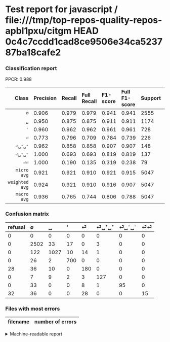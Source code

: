 # Test report for javascript / file:///tmp/top-repos-quality-repos-apbl1pxu/citgm HEAD 0c4c7ccdd1cad8ce9506e34ca523787ba18cafe2

### Classification report

PPCR: 0.988

| Class | Precision | Recall | Full Recall | F1-score | Full F1-score | Support | Full Support | PPCR |
|------:|:----------|:-------|:------------|:---------|:---------|:--------|:-------------|:-----|
| `∅` | 0.906| 0.979| 0.979| 0.941| 0.941| 2555| 2555| 1.000 |
| `␣` | 0.950| 0.875| 0.875| 0.911| 0.911| 1174| 1174| 1.000 |
| `'` | 0.960| 0.962| 0.962| 0.961| 0.961| 728| 728| 1.000 |
| `⏎` | 0.773| 0.796| 0.709| 0.784| 0.739| 226| 254| 0.890 |
| `⏎␣⁺␣⁺` | 0.962| 0.858| 0.858| 0.907| 0.907| 148| 148| 1.000 |
| `⏎␣⁻␣⁻` | 1.000| 0.693| 0.693| 0.819| 0.819| 137| 137| 1.000 |
| `⏎⏎` | 1.000| 0.190| 0.135| 0.319| 0.238| 79| 111| 0.712 |
| `micro avg` | 0.921| 0.921| 0.910| 0.921| 0.915| 5047| 5107| 0.988 |
| `weighted avg` | 0.924| 0.921| 0.910| 0.916| 0.907| 5047| 5107| 0.988 |
| `macro avg` | 0.936| 0.765| 0.744| 0.806| 0.788| 5047| 5107| 0.988 |

### Confusion matrix

|refusal|  ∅| ␣| '| ⏎| ⏎␣⁺␣⁺| ⏎␣⁻␣⁻| ⏎⏎| 
|:---|:---|:---|:---|:---|:---|:---|:---|
|0 |0 |0 |0 |0 |0 |0 |0 |
|0 |2502 |33 |17 |0 |3 |0 |0 |
|0 |122 |1027 |10 |14 |1 |0 |0 |
|0 |26 |2 |700 |0 |0 |0 |0 |
|28 |36 |10 |0 |180 |0 |0 |0 |
|0 |7 |9 |2 |3 |127 |0 |0 |
|0 |33 |0 |0 |8 |1 |95 |0 |
|32 |36 |0 |0 |28 |0 |0 |15 |

### Files with most errors

| filename | number of errors|
|:----:|:-----|

<details>
    <summary>Machine-readable report</summary>
```json
{
  "cl_report": {"\u0027": {"f1-score": 0.9608785175017158, "precision": 0.9602194787379973, "recall": 0.9615384615384616, "support": 728}, "macro avg": {"f1-score": 0.8060637879961833, "precision": 0.935826349736937, "recall": 0.764779176311818, "support": 5047}, "micro avg": {"f1-score": 0.9205468595205072, "precision": 0.9205468595205072, "recall": 0.9205468595205072, "support": 5047}, "weighted avg": {"f1-score": 0.9158689664194904, "precision": 0.9236905440782999, "recall": 0.9205468595205072, "support": 5047}, "\u2205": {"f1-score": 0.941132217415836, "precision": 0.9058653149891384, "recall": 0.9792563600782779, "support": 2555}, "\u23ce": {"f1-score": 0.7843137254901962, "precision": 0.7725321888412017, "recall": 0.7964601769911505, "support": 226}, "\u23ce\u23ce": {"f1-score": 0.3191489361702127, "precision": 1.0, "recall": 0.189873417721519, "support": 79}, "\u23ce\u2423\u207a\u2423\u207a": {"f1-score": 0.9071428571428571, "precision": 0.9621212121212122, "recall": 0.8581081081081081, "support": 148}, "\u23ce\u2423\u207b\u2423\u207b": {"f1-score": 0.8189655172413793, "precision": 1.0, "recall": 0.6934306569343066, "support": 137}, "\u2423": {"f1-score": 0.9108647450110865, "precision": 0.9500462534690102, "recall": 0.8747870528109029, "support": 1174}},
  "cl_report_full": {"\u0027": {"f1-score": 0.9608785175017158, "precision": 0.9602194787379973, "recall": 0.9615384615384616, "support": 728}, "macro avg": {"f1-score": 0.7880426864191115, "precision": 0.935826349736937, "recall": 0.7444167417040038, "support": 5107}, "micro avg": {"f1-score": 0.9151073468583808, "precision": 0.9205468595205072, "recall": 0.9097317407479929, "support": 5107}, "weighted avg": {"f1-score": 0.9074042263581416, "precision": 0.923339940718765, "recall": 0.9097317407479929, "support": 5107}, "\u2205": {"f1-score": 0.941132217415836, "precision": 0.9058653149891384, "recall": 0.9792563600782779, "support": 2555}, "\u23ce": {"f1-score": 0.7392197125256673, "precision": 0.7725321888412017, "recall": 0.7086614173228346, "support": 254}, "\u23ce\u23ce": {"f1-score": 0.2380952380952381, "precision": 1.0, "recall": 0.13513513513513514, "support": 111}, "\u23ce\u2423\u207a\u2423\u207a": {"f1-score": 0.9071428571428571, "precision": 0.9621212121212122, "recall": 0.8581081081081081, "support": 148}, "\u23ce\u2423\u207b\u2423\u207b": {"f1-score": 0.8189655172413793, "precision": 1.0, "recall": 0.6934306569343066, "support": 137}, "\u2423": {"f1-score": 0.9108647450110865, "precision": 0.9500462534690102, "recall": 0.8747870528109029, "support": 1174}},
  "ppcr": 0.9882514196201292
}
```
</details>
